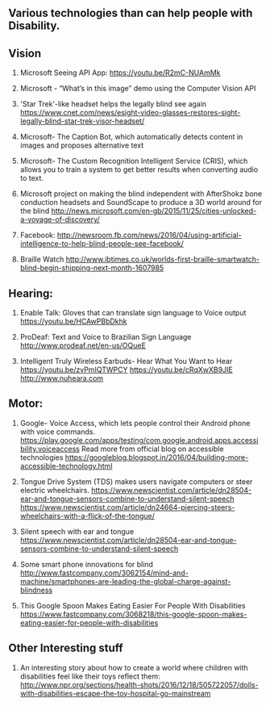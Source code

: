 ## Various technologies than can help people with Disability.

## Vision
1. Microsoft Seeing API App: https://youtu.be/R2mC-NUAmMk
2. Microsoft - “What’s in this image” demo using the Computer Vision API
3. 'Star Trek'-like headset helps the legally blind see again
https://www.cnet.com/news/esight-video-glasses-restores-sight-legally-blind-star-trek-visor-headset/

4. Microsoft- The Caption Bot, which automatically detects content in images and proposes alternative text
5. Microsoft- The Custom Recognition Intelligent Service (CRIS), which allows you to train a system to get better results when converting audio to text.
6. Microsoft project on making the blind independent with  AfterShokz bone conduction headsets and SoundScape to produce a 3D world around for the blind http://news.microsoft.com/en-gb/2015/11/25/cities-unlocked-a-voyage-of-discovery/
7. Facebook: http://newsroom.fb.com/news/2016/04/using-artificial-intelligence-to-help-blind-people-see-facebook/ 
8. Braille Watch http://www.ibtimes.co.uk/worlds-first-braille-smartwatch-blind-begin-shipping-next-month-1607985


## Hearing:

1. Enable Talk: Gloves that can translate sign language to Voice output
https://youtu.be/HCAwPBbDkhk

2. ProDeaf: Text and Voice to Brazilian Sign Language http://www.prodeaf.net/en-us/OQueE

3. Intelligent Truly Wireless Earbuds- Hear What You Want to Hear
https://youtu.be/zvPmIQTWPCY
https://youtu.be/cRqXwXB9JIE
http://www.nuheara.com

## Motor:

1. Google- Voice Access, which lets people control their Android phone with  voice commands. https://play.google.com/apps/testing/com.google.android.apps.accessibility.voiceaccess
Read more from official blog on accessible technologies https://googleblog.blogspot.in/2016/04/building-more-accessible-technology.html

2. Tongue Drive System (TDS) makes users navigate computers or steer electric wheelchairs.
https://www.newscientist.com/article/dn28504-ear-and-tongue-sensors-combine-to-understand-silent-speech
https://www.newscientist.com/article/dn24664-piercing-steers-wheelchairs-with-a-flick-of-the-tongue/

3. Silent speech with ear and tongue https://www.newscientist.com/article/dn28504-ear-and-tongue-sensors-combine-to-understand-silent-speech

4. Some smart phone innovations for blind
http://www.fastcompany.com/3062154/mind-and-machine/smartphones-are-leading-the-global-charge-against-blindness

5. This Google Spoon Makes Eating Easier For People With Disabilities
https://www.fastcompany.com/3068218/this-google-spoon-makes-eating-easier-for-people-with-disabilities


## Other Interesting stuff
1. An interesting story about how to create a world where children with disabilities feel like their toys reflect them: http://www.npr.org/sections/health-shots/2016/12/18/505722057/dolls-with-disabilities-escape-the-toy-hospital-go-mainstream
